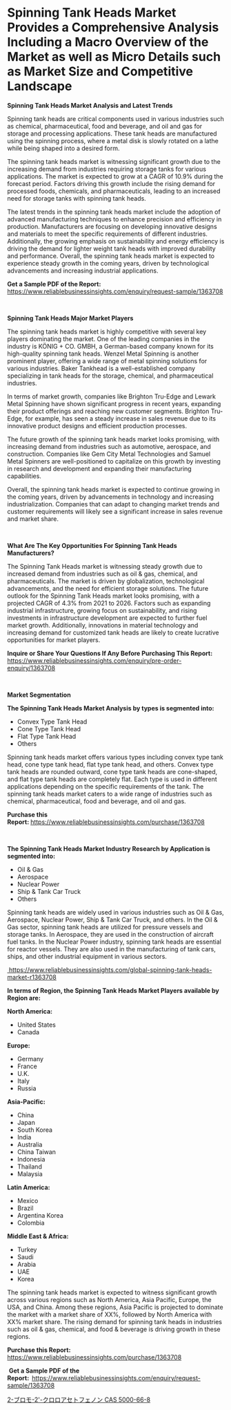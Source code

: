 <p><h1>Spinning Tank Heads Market Provides a Comprehensive Analysis Including a Macro Overview of the Market as well as Micro Details such as Market Size and Competitive Landscape</h1></p><p><strong>Spinning Tank Heads Market Analysis and Latest Trends</strong></p>
<p><p>Spinning tank heads are critical components used in various industries such as chemical, pharmaceutical, food and beverage, and oil and gas for storage and processing applications. These tank heads are manufactured using the spinning process, where a metal disk is slowly rotated on a lathe while being shaped into a desired form.</p><p>The spinning tank heads market is witnessing significant growth due to the increasing demand from industries requiring storage tanks for various applications. The market is expected to grow at a CAGR of 10.9% during the forecast period. Factors driving this growth include the rising demand for processed foods, chemicals, and pharmaceuticals, leading to an increased need for storage tanks with spinning tank heads.</p><p>The latest trends in the spinning tank heads market include the adoption of advanced manufacturing techniques to enhance precision and efficiency in production. Manufacturers are focusing on developing innovative designs and materials to meet the specific requirements of different industries. Additionally, the growing emphasis on sustainability and energy efficiency is driving the demand for lighter weight tank heads with improved durability and performance. Overall, the spinning tank heads market is expected to experience steady growth in the coming years, driven by technological advancements and increasing industrial applications.</p></p>
<p><strong>Get a Sample PDF of the Report:&nbsp;</strong> <a href="https://www.reliablebusinessinsights.com/enquiry/request-sample/1363708">https://www.reliablebusinessinsights.com/enquiry/request-sample/1363708</a></p>
<p>&nbsp;</p>
<p><strong>Spinning Tank Heads Major Market Players</strong></p>
<p><p>The spinning tank heads market is highly competitive with several key players dominating the market. One of the leading companies in the industry is KÖNIG + CO. GMBH, a German-based company known for its high-quality spinning tank heads. Wenzel Metal Spinning is another prominent player, offering a wide range of metal spinning solutions for various industries. Baker Tankhead is a well-established company specializing in tank heads for the storage, chemical, and pharmaceutical industries.</p><p>In terms of market growth, companies like Brighton Tru-Edge and Lewark Metal Spinning have shown significant progress in recent years, expanding their product offerings and reaching new customer segments. Brighton Tru-Edge, for example, has seen a steady increase in sales revenue due to its innovative product designs and efficient production processes.</p><p>The future growth of the spinning tank heads market looks promising, with increasing demand from industries such as automotive, aerospace, and construction. Companies like Gem City Metal Technologies and Samuel Metal Spinners are well-positioned to capitalize on this growth by investing in research and development and expanding their manufacturing capabilities.</p><p>Overall, the spinning tank heads market is expected to continue growing in the coming years, driven by advancements in technology and increasing industrialization. Companies that can adapt to changing market trends and customer requirements will likely see a significant increase in sales revenue and market share.</p></p>
<p>&nbsp;</p>
<p><strong>What Are The Key Opportunities For Spinning Tank Heads Manufacturers?</strong></p>
<p><p>The Spinning Tank Heads market is witnessing steady growth due to increased demand from industries such as oil & gas, chemical, and pharmaceuticals. The market is driven by globalization, technological advancements, and the need for efficient storage solutions. The future outlook for the Spinning Tank Heads market looks promising, with a projected CAGR of 4.3% from 2021 to 2026. Factors such as expanding industrial infrastructure, growing focus on sustainability, and rising investments in infrastructure development are expected to further fuel market growth. Additionally, innovations in material technology and increasing demand for customized tank heads are likely to create lucrative opportunities for market players.</p></p>
<p><strong>Inquire or Share Your Questions If Any Before Purchasing This Report:</strong> <a href="https://www.reliablebusinessinsights.com/enquiry/pre-order-enquiry/1363708">https://www.reliablebusinessinsights.com/enquiry/pre-order-enquiry/1363708</a></p>
<p>&nbsp;</p>
<p><strong>Market Segmentation</strong></p>
<p><strong>The Spinning Tank Heads Market Analysis by types is segmented into:</strong></p>
<p><ul><li>Convex Type Tank Head</li><li>Cone Type Tank Head</li><li>Flat Type Tank Head</li><li>Others</li></ul></p>
<p><p>Spinning tank heads market offers various types including convex type tank head, cone type tank head, flat type tank head, and others. Convex type tank heads are rounded outward, cone type tank heads are cone-shaped, and flat type tank heads are completely flat. Each type is used in different applications depending on the specific requirements of the tank. The spinning tank heads market caters to a wide range of industries such as chemical, pharmaceutical, food and beverage, and oil and gas.</p></p>
<p><strong>Purchase this Report:&nbsp;</strong><a href="https://www.reliablebusinessinsights.com/purchase/1363708">https://www.reliablebusinessinsights.com/purchase/1363708</a></p>
<p>&nbsp;</p>
<p><strong>The Spinning Tank Heads Market Industry Research by Application is segmented into:</strong></p>
<p><ul><li>Oil & Gas</li><li>Aerospace</li><li>Nuclear Power</li><li>Ship & Tank Car Truck</li><li>Others</li></ul></p>
<p><p>Spinning tank heads are widely used in various industries such as Oil & Gas, Aerospace, Nuclear Power, Ship & Tank Car Truck, and others. In the Oil & Gas sector, spinning tank heads are utilized for pressure vessels and storage tanks. In Aerospace, they are used in the construction of aircraft fuel tanks. In the Nuclear Power industry, spinning tank heads are essential for reactor vessels. They are also used in the manufacturing of tank cars, ships, and other industrial equipment in various sectors.</p></p>
<p><a href="https://www.reliablebusinessinsights.com/global-spinning-tank-heads-market-r1363708">&nbsp;https://www.reliablebusinessinsights.com/global-spinning-tank-heads-market-r1363708</a></p>
<p><strong>In terms of Region, the Spinning Tank Heads Market Players available by Region are:</strong></p>
<p>
    <p> <strong> North America: </strong>
        <ul>
            <li>United States</li>
            <li>Canada</li>
        </ul>
        </p> 
    <p> <strong> Europe: </strong>
        <ul>
            <li>Germany</li>
            <li>France</li>
            <li>U.K.</li>
            <li>Italy</li>
            <li>Russia</li>
        </ul>
        </p> 
    <p> <strong> Asia-Pacific: </strong>
        <ul>
            <li>China</li>
            <li>Japan</li>
            <li>South Korea</li>
            <li>India</li>
            <li>Australia</li>
            <li>China Taiwan</li>
            <li>Indonesia</li>
            <li>Thailand</li>
            <li>Malaysia</li>
        </ul>
        </p> 
    <p> <strong> Latin America: </strong>
        <ul>
            <li>Mexico</li>
            <li>Brazil</li>
            <li>Argentina Korea</li>
            <li>Colombia</li>
        </ul>
        </p> 
    <p> <strong> Middle East & Africa: </strong>
        <ul>
            <li>Turkey</li>
            <li>Saudi</li>
            <li>Arabia</li>
            <li>UAE</li>
            <li>Korea</li>
        </ul>
    </p>
    </p>
<p><p>The spinning tank heads market is expected to witness significant growth across various regions such as North America, Asia Pacific, Europe, the USA, and China. Among these regions, Asia Pacific is projected to dominate the market with a market share of XX%, followed by North America with XX% market share. The rising demand for spinning tank heads in industries such as oil & gas, chemical, and food & beverage is driving growth in these regions.</p></p>
<p><strong>Purchase this Report: </strong><a href="https://www.reliablebusinessinsights.com/purchase/1363708">https://www.reliablebusinessinsights.com/purchase/1363708</a></p>
<p>&nbsp;<strong>Get a Sample PDF of the Report:&nbsp;&nbsp;</strong><a href="https://www.reliablebusinessinsights.com/enquiry/request-sample/1363708">https://www.reliablebusinessinsights.com/enquiry/request-sample/1363708</a></p>
<p><strong></strong></p>
<p><p><a href="https://medium.com/@estasprer20231/2-%E3%83%96%E3%83%AD%E3%83%A2-2-%E3%82%AF%E3%83%AD%E3%83%AD%E3%82%A2%E3%82%BB%E3%83%88%E3%83%95%E3%82%A7%E3%83%8E%E3%83%B3cas-5000-66-8%E5%B8%82%E5%A0%B4%E3%81%AE%E6%96%B0%E8%88%88%E3%83%88%E3%83%AC%E3%83%B3%E3%83%89%E3%81%A8%E5%B0%86%E6%9D%A5%E3%81%AE%E5%B1%95%E6%9C%9B-2024%E5%B9%B4%E3%81%8B%E3%82%892031%E5%B9%B4%E3%81%BE%E3%81%A7-8d8e999ce87d">2-ブロモ-2'-クロロアセトフェノン CAS 5000-66-8</a></p></p>